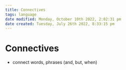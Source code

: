 ```yaml
---
title: Connectives
tags: language
date modified: Monday, October 10th 2022, 2:02:31 pm
date created: Tuesday, July 26th 2022, 8:33:15 pm
---
```


# Connectives
- connect words, phrases (and, but, when)

